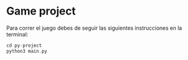 # Game project

Para correr el juego debes de seguir las siguientes instrucciones en la terminal:

```h
cd py-project
python3 main.py
```
